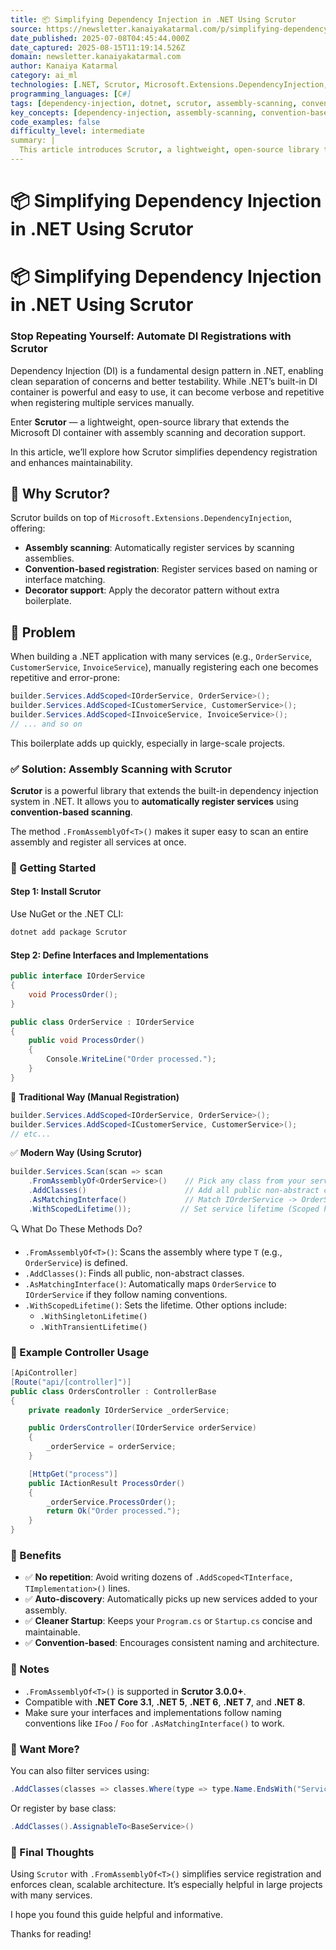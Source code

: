 ```yaml
---
title: 📦 Simplifying Dependency Injection in .NET Using Scrutor
source: https://newsletter.kanaiyakatarmal.com/p/simplifying-dependency-injection
date_published: 2025-07-08T04:45:44.000Z
date_captured: 2025-08-15T11:19:14.526Z
domain: newsletter.kanaiyakatarmal.com
author: Kanaiya Katarmal
category: ai_ml
technologies: [.NET, Scrutor, Microsoft.Extensions.DependencyInjection, ASP.NET Core, .NET Core 3.1, .NET 5, .NET 6, .NET 7, .NET 8]
programming_languages: [C#]
tags: [dependency-injection, dotnet, scrutor, assembly-scanning, convention-based, clean-code, service-registration, boilerplate-reduction]
key_concepts: [dependency-injection, assembly-scanning, convention-based-registration, decorator-pattern, service-lifetime, inversion-of-control, boilerplate-reduction]
code_examples: false
difficulty_level: intermediate
summary: |
  This article introduces Scrutor, a lightweight, open-source library that extends the .NET built-in Dependency Injection container. It addresses the verbosity of manual service registration in large .NET applications by enabling automated, convention-based assembly scanning. The guide demonstrates how to install Scrutor and use its features like `FromAssemblyOf`, `AddClasses`, `AsMatchingInterface`, and `WithScopedLifetime` to simplify DI setup. By automating service discovery and registration, Scrutor promotes cleaner code, reduces boilerplate, and enhances maintainability in .NET projects.
---
```

# 📦 Simplifying Dependency Injection in .NET Using Scrutor

# 📦 Simplifying Dependency Injection in .NET Using Scrutor

### Stop Repeating Yourself: Automate DI Registrations with Scrutor

Dependency Injection (DI) is a fundamental design pattern in .NET, enabling clean separation of concerns and better testability. While .NET’s built-in DI container is powerful and easy to use, it can become verbose and repetitive when registering multiple services manually.

Enter **Scrutor** — a lightweight, open-source library that extends the Microsoft DI container with assembly scanning and decoration support.

In this article, we’ll explore how Scrutor simplifies dependency registration and enhances maintainability.

## 🔧 Why Scrutor?

Scrutor builds on top of `Microsoft.Extensions.DependencyInjection`, offering:

*   **Assembly scanning**: Automatically register services by scanning assemblies.
*   **Convention-based registration**: Register services based on naming or interface matching.
*   **Decorator support**: Apply the decorator pattern without extra boilerplate.

## 🔧 Problem

When building a .NET application with many services (e.g., `OrderService`, `CustomerService`, `InvoiceService`), manually registering each one becomes repetitive and error-prone:

```csharp
builder.Services.AddScoped<IOrderService, OrderService>();
builder.Services.AddScoped<ICustomerService, CustomerService>();
builder.Services.AddScoped<IInvoiceService, InvoiceService>();
// ... and so on
```

This boilerplate adds up quickly, especially in large-scale projects.

### ✅ Solution: Assembly Scanning with Scrutor

**Scrutor** is a powerful library that extends the built-in dependency injection system in .NET. It allows you to **automatically register services** using **convention-based scanning**.

The method `.FromAssemblyOf<T>()` makes it super easy to scan an entire assembly and register all services at once.

### 🚀 Getting Started

#### Step 1: Install Scrutor

Use NuGet or the .NET CLI:

```bash
dotnet add package Scrutor
```

#### Step 2: Define Interfaces and Implementations

```csharp
public interface IOrderService
{
    void ProcessOrder();
}

public class OrderService : IOrderService
{
    public void ProcessOrder()
    {
        Console.WriteLine("Order processed.");
    }
}
```

🔁 **Traditional Way (Manual Registration)**

```csharp
builder.Services.AddScoped<IOrderService, OrderService>();
builder.Services.AddScoped<ICustomerService, CustomerService>();
// etc...
```

✅ **Modern Way (Using Scrutor)**

```csharp
builder.Services.Scan(scan => scan
    .FromAssemblyOf<OrderService>()    // Pick any class from your services assembly
    .AddClasses()                      // Add all public non-abstract classes
    .AsMatchingInterface()             // Match IOrderService -> OrderService
    .WithScopedLifetime());           // Set service lifetime (Scoped here)
```

🔍 What Do These Methods Do?

*   `.FromAssemblyOf<T>()`: Scans the assembly where type `T` (e.g., `OrderService`) is defined.
*   `.AddClasses()`: Finds all public, non-abstract classes.
*   `.AsMatchingInterface()`: Automatically maps `OrderService` to `IOrderService` if they follow naming conventions.
*   `.WithScopedLifetime()`: Sets the lifetime. Other options include:
    *   `.WithSingletonLifetime()`
    *   `.WithTransientLifetime()`

### 🧠 Example Controller Usage

```csharp
[ApiController]
[Route("api/[controller]")]
public class OrdersController : ControllerBase
{
    private readonly IOrderService _orderService;

    public OrdersController(IOrderService orderService)
    {
        _orderService = orderService;
    }

    [HttpGet("process")]
    public IActionResult ProcessOrder()
    {
        _orderService.ProcessOrder();
        return Ok("Order processed.");
    }
}
```

### 🎯 Benefits

*   ✅ **No repetition**: Avoid writing dozens of `.AddScoped<TInterface, TImplementation>()` lines.
*   ✅ **Auto-discovery**: Automatically picks up new services added to your assembly.
*   ✅ **Cleaner Startup**: Keeps your `Program.cs` or `Startup.cs` concise and maintainable.
*   ✅ **Convention-based**: Encourages consistent naming and architecture.

### 📌 Notes

*   `.FromAssemblyOf<T>()` is supported in **Scrutor 3.0.0+**.
*   Compatible with **.NET Core 3.1**, **.NET 5**, **.NET 6**, **.NET 7**, and **.NET 8**.
*   Make sure your interfaces and implementations follow naming conventions like `IFoo` / `Foo` for `.AsMatchingInterface()` to work.

### 💬 Want More?

You can also filter services using:

```csharp
.AddClasses(classes => classes.Where(type => type.Name.EndsWith("Service")))
```

Or register by base class:

```csharp
.AddClasses().AssignableTo<BaseService>()
```

### 🧼 Final Thoughts

Using `Scrutor` with `.FromAssemblyOf<T>()` simplifies service registration and enforces clean, scalable architecture. It’s especially helpful in large projects with many services.

I hope you found this guide helpful and informative.

Thanks for reading!